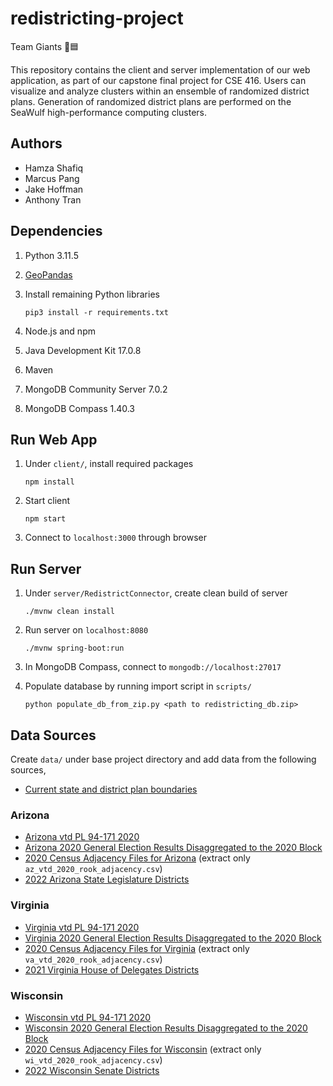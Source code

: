 # redistricting-project
Team Giants 🗽🟦

This repository contains the client and server implementation of our web application, as part of our capstone final project for CSE 416. Users can visualize and analyze clusters within an ensemble of randomized district plans. Generation of randomized district plans are performed on the SeaWulf high-performance computing clusters.
## Authors
- Hamza Shafiq
- Marcus Pang
- Jake Hoffman
- Anthony Tran
## Dependencies
1. Python 3.11.5
2. [GeoPandas](https://geopandas.org/en/stable/getting_started/install.html)
3. Install remaining Python libraries
   
   `pip3 install -r requirements.txt`

4. Node.js and npm
5. Java Development Kit 17.0.8
6. Maven
7. MongoDB Community Server 7.0.2
8. MongoDB Compass 1.40.3
## Run Web App
1. Under `client/`, install required packages

   `npm install`
   
2. Start client

   `npm start`

3. Connect to `localhost:3000` through browser
## Run Server
1. Under `server/RedistrictConnector`, create clean build of server

   `./mvnw clean install`

2. Run server on `localhost:8080`

   `./mvnw spring-boot:run`

3. In MongoDB Compass, connect to `mongodb://localhost:27017`
4. Populate database by running import script in `scripts/`

   `python populate_db_from_zip.py <path to redistricting_db.zip>`
   
## Data Sources
Create `data/` under base project directory and add data from the following sources,
- [Current state and district plan boundaries](https://drive.google.com/drive/folders/1LyX8l24IqyiwDo5hlyrxD4R4se2BAPeN?usp=sharing)
### Arizona
- [Arizona vtd PL 94-171 2020](https://redistrictingdatahub.org/dataset/arizona-vtd-pl-94171-2020/)
- [Arizona 2020 General Election Results Disaggregated to the 2020 Block](https://redistrictingdatahub.org/dataset/arizona-2020-general-election-results-disaggregated-to-the-2020-block)
- [2020 Census Adjacency Files for Arizona](https://redistrictingdatahub.org/dataset/2020-census-adjacency-files-for-arizona/) (extract only `az_vtd_2020_rook_adjacency.csv`)
- [2022 Arizona State Legislature Districts](https://redistrictingdatahub.org/dataset/2022-arizona-state-legislature-districts-approved-plan/)
### Virginia
- [Virginia vtd PL 94-171 2020](https://redistrictingdatahub.org/dataset/virginia-vtd-pl-94171-2020/)
- [Virginia 2020 General Election Results Disaggregated to the 2020 Block](https://redistrictingdatahub.org/dataset/virginia-2020-general-election-results-disaggregated-to-the-2020-block)
- [2020 Census Adjacency Files for Virginia](https://redistrictingdatahub.org/dataset/2020-census-adjacency-files-for-virginia/) (extract only `va_vtd_2020_rook_adjacency.csv`)
- [2021 Virginia House of Delegates Districts](https://redistrictingdatahub.org/dataset/2021-virginia-house-of-delegates-districts-approved-plan/)
### Wisconsin
- [Wisconsin vtd PL 94-171 2020](https://redistrictingdatahub.org/dataset/wisconsin-vtd-pl-94171-2020/)
- [Wisconsin 2020 General Election Results Disaggregated to the 2020 Block](https://redistrictingdatahub.org/dataset/wisconsin-2020-general-election-results-disaggregated-to-the-2020-block)
- [2020 Census Adjacency Files for Wisconsin](https://redistrictingdatahub.org/dataset/2020-census-adjacency-files-for-wisconsin/) (extract only `wi_vtd_2020_rook_adjacency.csv`)
- [2022 Wisconsin Senate Districts](https://redistrictingdatahub.org/dataset/2022-wisconsin-senate-districts-approved-plan-2/)
